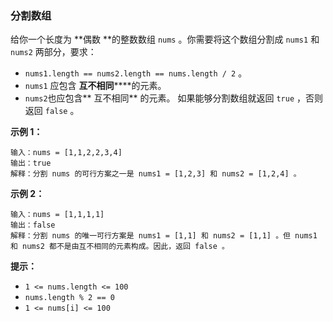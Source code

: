 ### 分割数组 ###
给你一个长度为 **偶数 **的整数数组 `nums` 。你需要将这个数组分割成 `nums1` 和 `nums2` 两部分，要求：

* `nums1.length == nums2.length == nums.length / 2` 。
* `nums1` 应包含 **互不相同******的元素。
* `nums2`也应包含** 互不相同** 的元素。
如果能够分割数组就返回 `true` ，否则返回 `false` 。



**示例 1：**

```
输入：nums = [1,1,2,2,3,4]
输出：true
解释：分割 nums 的可行方案之一是 nums1 = [1,2,3] 和 nums2 = [1,2,4] 。
```

**示例 2：**

```
输入：nums = [1,1,1,1]
输出：false
解释：分割 nums 的唯一可行方案是 nums1 = [1,1] 和 nums2 = [1,1] 。但 nums1 和 nums2 都不是由互不相同的元素构成。因此，返回 false 。
```



**提示：**

* `1 <= nums.length <= 100`
* `nums.length % 2 == 0`
* `1 <= nums[i] <= 100`

